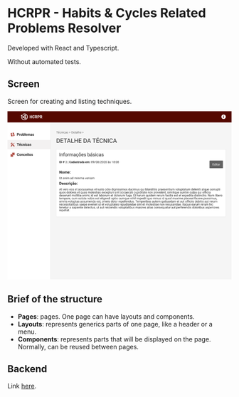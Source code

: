 # HCRPR - Habits & Cycles Related Problems Resolver

Developed with React and Typescript.

Without automated tests.

## Screen

Screen for creating and listing techniques.

![association graph](src/assets/img/v0.3.2.png)

## Brief of the structure

- **Pages**: pages. One page can have layouts and components.
- **Layouts**: represents generics parts of one page, like a header or a menu.
- **Components**: represents parts that will be displayed on the page. Normally, can be reused between pages.

## Backend

Link [here](https://github.com/arielalvesdutra/hcrpr-backend).
